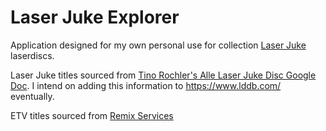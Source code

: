 # Laser Juke Explorer
Application designed for my own personal use for collection [Laser Juke](https://forum.lddb.com/viewtopic.php?f=22&t=225) laserdiscs.


Laser Juke titles sourced from [Tino Rochler's Alle Laser Juke Disc Google Doc](https://docs.google.com/document/d/1_k4GNC842r9RLUN2l3n50vRKuRUhfxBdSu0rVdYQmVw). I intend on adding this information to https://www.lddb.com/ eventually.

ETV titles sourced from [Remix Services](https://www.remixservices.com/services/service/etvideolink-etv-network)
